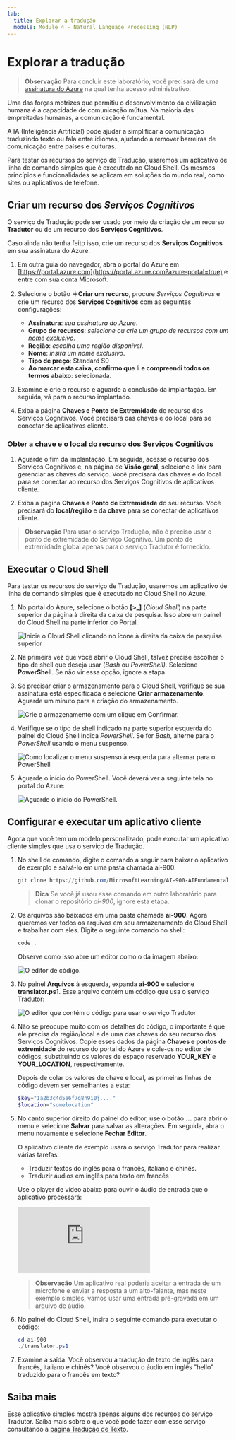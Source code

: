 ```yaml
---
lab:
  title: Explorar a tradução
  module: Module 4 - Natural Language Processing (NLP)
---
```


# <a name="explore-translation"></a>Explorar a tradução

> **Observação** Para concluir este laboratório, você precisará de uma [assinatura do Azure](https://azure.microsoft.com/free?azure-portal=true) na qual tenha acesso administrativo.

Uma das forças motrizes que permitiu o desenvolvimento da civilização humana é a capacidade de comunicação mútua. Na maioria das empreitadas humanas, a comunicação é fundamental.

A IA (Inteligência Artificial) pode ajudar a simplificar a comunicação traduzindo texto ou fala entre idiomas, ajudando a remover barreiras de comunicação entre países e culturas.

Para testar os recursos do serviço de Tradução, usaremos um aplicativo de linha de comando simples que é executado no Cloud Shell. Os mesmos princípios e funcionalidades se aplicam em soluções do mundo real, como sites ou aplicativos de telefone.

## <a name="create-a-cognitive-services-resource"></a>Criar um recurso dos *Serviços Cognitivos*

O serviço de Tradução pode ser usado por meio da criação de um recurso **Tradutor** ou de um recurso dos **Serviços Cognitivos**.

Caso ainda não tenha feito isso, crie um recurso dos **Serviços Cognitivos** em sua assinatura do Azure.

1. Em outra guia do navegador, abra o portal do Azure em [https://portal.azure.com](https://portal.azure.com?azure-portal=true) e entre com sua conta Microsoft.

1. Selecione o botão **&#65291;Criar um recurso**, procure *Serviços Cognitivos* e crie um recurso dos **Serviços Cognitivos** com as seguintes configurações:
    - **Assinatura**: *sua assinatura do Azure*.
    - **Grupo de recursos**: *selecione ou crie um grupo de recursos com um nome exclusivo*.
    - **Região**: *escolha uma região disponível*.
    - **Nome**: *insira um nome exclusivo*.
    - **Tipo de preço**: Standard S0
    - **Ao marcar esta caixa, confirmo que li e compreendi todos os termos abaixo**: selecionada.

1. Examine e crie o recurso e aguarde a conclusão da implantação. Em seguida, vá para o recurso implantado.

1. Exiba a página **Chaves e Ponto de Extremidade** do recurso dos Serviços Cognitivos. Você precisará das chaves e do local para se conectar de aplicativos cliente.

### <a name="get-the-key-and-location-for-your-cognitive-services-resource"></a>Obter a chave e o local do recurso dos Serviços Cognitivos

1. Aguarde o fim da implantação. Em seguida, acesse o recurso dos Serviços Cognitivos e, na página de **Visão geral**, selecione o link para gerenciar as chaves do serviço. Você precisará das chaves e do local para se conectar ao recurso dos Serviços Cognitivos de aplicativos cliente.

1. Exiba a página **Chaves e Ponto de Extremidade** do seu recurso. Você precisará do **local/região** e da **chave** para se conectar de aplicativos cliente.

> **Observação** Para usar o serviço Tradução, não é preciso usar o ponto de extremidade do Serviço Cognitivo. Um ponto de extremidade global apenas para o serviço Tradutor é fornecido. 

## <a name="run-cloud-shell"></a>Executar o Cloud Shell

Para testar os recursos do serviço de Tradução, usaremos um aplicativo de linha de comando simples que é executado no Cloud Shell no Azure. 

1. No portal do Azure, selecione o botão **[>_]** (*Cloud Shell*) na parte superior da página à direita da caixa de pesquisa. Isso abre um painel do Cloud Shell na parte inferior do Portal.

    ![Inicie o Cloud Shell clicando no ícone à direita da caixa de pesquisa superior](media/translate-text-and-speech/powershell-portal-guide-1.png)

1. Na primeira vez que você abrir o Cloud Shell, talvez precise escolher o tipo de shell que deseja usar (*Bash* ou *PowerShell).* Selecione **PowerShell**. Se não vir essa opção, ignore a etapa.  

1. Se precisar criar o armazenamento para o Cloud Shell, verifique se sua assinatura está especificada e selecione **Criar armazenamento**. Aguarde um minuto para a criação do armazenamento.

    ![Crie o armazenamento com um clique em Confirmar.](media/translate-text-and-speech/powershell-portal-guide-2.png)

1. Verifique se o tipo de shell indicado na parte superior esquerda do painel do Cloud Shell indica *PowerShell*. Se for *Bash*, alterne para o *PowerShell* usando o menu suspenso. 

    ![Como localizar o menu suspenso à esquerda para alternar para o PowerShell](media/translate-text-and-speech/powershell-portal-guide-3.png) 

1. Aguarde o início do PowerShell. Você deverá ver a seguinte tela no portal do Azure:  

    ![Aguarde o início do PowerShell.](media/translate-text-and-speech/powershell-prompt.png)

## <a name="configure-and-run-a-client-application"></a>Configurar e executar um aplicativo cliente

Agora que você tem um modelo personalizado, pode executar um aplicativo cliente simples que usa o serviço de Tradução.

1. No shell de comando, digite o comando a seguir para baixar o aplicativo de exemplo e salvá-lo em uma pasta chamada ai-900.

    ```PowerShell
    git clone https://github.com/MicrosoftLearning/AI-900-AIFundamentals ai-900
    ```

    >**Dica** Se você já usou esse comando em outro laboratório para clonar o repositório *ai-900*, ignore esta etapa.

1. Os arquivos são baixados em uma pasta chamada **ai-900**. Agora queremos ver todos os arquivos em seu armazenamento do Cloud Shell e trabalhar com eles. Digite o seguinte comando no shell: 

     ```PowerShell
    code .
    ```

    Observe como isso abre um editor como o da imagem abaixo: 

    ![O editor de código.](media/translate-text-and-speech/powershell-portal-guide-4.png)

1. No painel **Arquivos** à esquerda, expanda **ai-900** e selecione **translator.ps1**. Esse arquivo contém um código que usa o serviço Tradutor:

    ![O editor que contém o código para usar o serviço Tradutor](media/translate-text-and-speech/translate-code.png)

1. Não se preocupe muito com os detalhes do código, o importante é que ele precisa da região/local e de uma das chaves do seu recurso dos Serviços Cognitivos. Copie esses dados da página **Chaves e pontos de extremidade** do recurso do portal do Azure e cole-os no editor de códigos, substituindo os valores de espaço reservado **YOUR_KEY** e **YOUR_LOCATION**, respectivamente.

    Depois de colar os valores de chave e local, as primeiras linhas de código devem ser semelhantes a esta:

    ```PowerShell
    $key="1a2b3c4d5e6f7g8h9i0j...."
    $location="somelocation"
    ```

1. No canto superior direito do painel do editor, use o botão **…** para abrir o menu e selecione **Salvar** para salvar as alterações. Em seguida, abra o menu novamente e selecione **Fechar Editor**.

    O aplicativo cliente de exemplo usará o serviço Tradutor para realizar várias tarefas:
    - Traduzir textos do inglês para o francês, italiano e chinês.
    - Traduzir áudios em inglês para texto em francês

    Use o player de vídeo abaixo para ouvir o áudio de entrada que o aplicativo processará:

    <div class="embeddedvideo"><iframe src="https://www.microsoft.com/videoplayer/embed/RWORN0" frameborder="0" allowfullscreen="true" data-linktype="external"></iframe></div>


    > **Observação** Um aplicativo real poderia aceitar a entrada de um microfone e enviar a resposta a um alto-falante, mas neste exemplo simples, vamos usar uma entrada pré-gravada em um arquivo de áudio.

1. No painel do Cloud Shell, insira o seguinte comando para executar o código:

    ```PowerShell
    cd ai-900
    ./translator.ps1
    ```

1. Examine a saída. Você observou a tradução de texto de inglês para francês, italiano e chinês?  Você observou o áudio em inglês "hello" traduzido para o francês em texto?

## <a name="learn-more"></a>Saiba mais

Esse aplicativo simples mostra apenas alguns dos recursos do serviço Tradutor. Saiba mais sobre o que você pode fazer com esse serviço consultando a [página Tradução de Texto](https://docs.microsoft.com/azure/cognitive-services/translator/translator-overview).